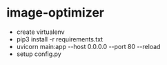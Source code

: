 # image-optimizer

- create virtualenv
- pip3 install -r requirements.txt
- uvicorn main:app --host 0.0.0.0 --port 80 --reload
- setup config.py



